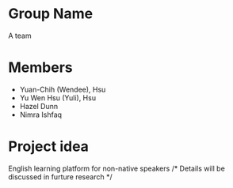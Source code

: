 # Group Name
A team

# Members
* Yuan-Chih (Wendee), Hsu
* Yu Wen Hsu (Yuli), Hsu
* Hazel Dunn
* Nimra Ishfaq

# Project idea
English learning platform for non-native speakers
/* Details will be discussed in furture research */
